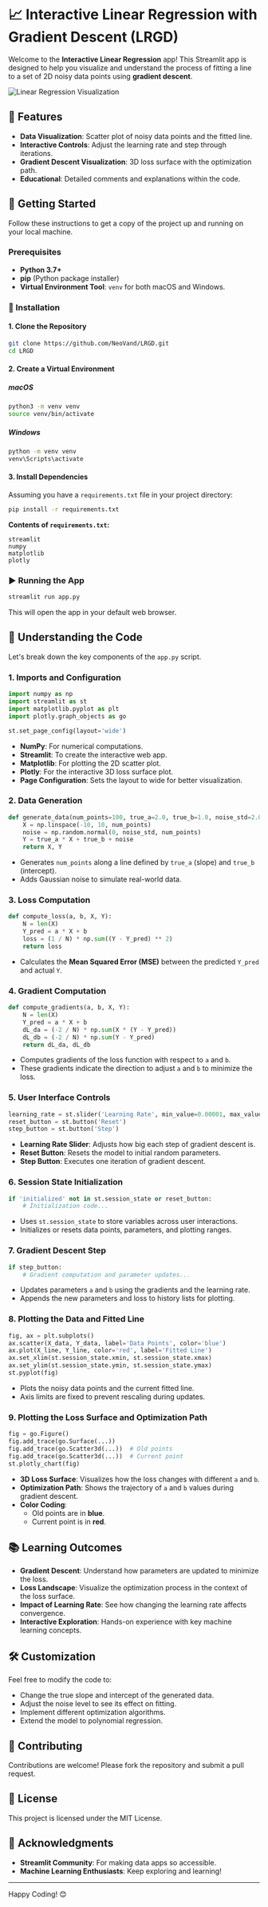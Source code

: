 # 📈 Interactive Linear Regression with Gradient Descent (LRGD)

Welcome to the **Interactive Linear Regression** app! This Streamlit app is designed to help you visualize and understand the process of fitting a line to a set of 2D noisy data points using **gradient descent**.

![Linear Regression Visualization](./Screenshot.png)

## 🌟 Features

- **Data Visualization**: Scatter plot of noisy data points and the fitted line.
- **Interactive Controls**: Adjust the learning rate and step through iterations.
- **Gradient Descent Visualization**: 3D loss surface with the optimization path.
- **Educational**: Detailed comments and explanations within the code.

## 🚀 Getting Started

Follow these instructions to get a copy of the project up and running on your local machine.

### Prerequisites

- **Python 3.7+**
- **pip** (Python package installer)
- **Virtual Environment Tool**: `venv` for both macOS and Windows.

### 🔧 Installation

#### 1. Clone the Repository

```bash
git clone https://github.com/NeoVand/LRGD.git
cd LRGD
```

#### 2. Create a Virtual Environment

##### macOS

```bash
python3 -m venv venv
source venv/bin/activate
```

##### Windows

```bash
python -m venv venv
venv\Scripts\activate
```

#### 3. Install Dependencies

Assuming you have a `requirements.txt` file in your project directory:

```bash
pip install -r requirements.txt
```

**Contents of `requirements.txt`:**

```
streamlit
numpy
matplotlib
plotly
```

### ▶️ Running the App

```bash
streamlit run app.py
```

This will open the app in your default web browser.

## 📝 Understanding the Code

Let's break down the key components of the `app.py` script.

### 1. Imports and Configuration

```python
import numpy as np
import streamlit as st
import matplotlib.pyplot as plt
import plotly.graph_objects as go

st.set_page_config(layout='wide')
```

- **NumPy**: For numerical computations.
- **Streamlit**: To create the interactive web app.
- **Matplotlib**: For plotting the 2D scatter plot.
- **Plotly**: For the interactive 3D loss surface plot.
- **Page Configuration**: Sets the layout to wide for better visualization.

### 2. Data Generation

```python
def generate_data(num_points=100, true_a=2.0, true_b=1.0, noise_std=2.0):
    X = np.linspace(-10, 10, num_points)
    noise = np.random.normal(0, noise_std, num_points)
    Y = true_a * X + true_b + noise
    return X, Y
```

- Generates `num_points` along a line defined by `true_a` (slope) and `true_b` (intercept).
- Adds Gaussian noise to simulate real-world data.

### 3. Loss Computation

```python
def compute_loss(a, b, X, Y):
    N = len(X)
    Y_pred = a * X + b
    loss = (1 / N) * np.sum((Y - Y_pred) ** 2)
    return loss
```

- Calculates the **Mean Squared Error (MSE)** between the predicted `Y_pred` and actual `Y`.

### 4. Gradient Computation

```python
def compute_gradients(a, b, X, Y):
    N = len(X)
    Y_pred = a * X + b
    dL_da = (-2 / N) * np.sum(X * (Y - Y_pred))
    dL_db = (-2 / N) * np.sum(Y - Y_pred)
    return dL_da, dL_db
```

- Computes gradients of the loss function with respect to `a` and `b`.
- These gradients indicate the direction to adjust `a` and `b` to minimize the loss.

### 5. User Interface Controls

```python
learning_rate = st.slider('Learning Rate', min_value=0.00001, max_value=0.1, value=0.001, step=0.00001, format="%.5f")
reset_button = st.button('Reset')
step_button = st.button('Step')
```

- **Learning Rate Slider**: Adjusts how big each step of gradient descent is.
- **Reset Button**: Resets the model to initial random parameters.
- **Step Button**: Executes one iteration of gradient descent.

### 6. Session State Initialization

```python
if 'initialized' not in st.session_state or reset_button:
    # Initialization code...
```

- Uses `st.session_state` to store variables across user interactions.
- Initializes or resets data points, parameters, and plotting ranges.

### 7. Gradient Descent Step

```python
if step_button:
    # Gradient computation and parameter updates...
```

- Updates parameters `a` and `b` using the gradients and the learning rate.
- Appends the new parameters and loss to history lists for plotting.

### 8. Plotting the Data and Fitted Line

```python
fig, ax = plt.subplots()
ax.scatter(X_data, Y_data, label='Data Points', color='blue')
ax.plot(X_line, Y_line, color='red', label='Fitted Line')
ax.set_xlim(st.session_state.xmin, st.session_state.xmax)
ax.set_ylim(st.session_state.ymin, st.session_state.ymax)
st.pyplot(fig)
```

- Plots the noisy data points and the current fitted line.
- Axis limits are fixed to prevent rescaling during updates.

### 9. Plotting the Loss Surface and Optimization Path

```python
fig = go.Figure()
fig.add_trace(go.Surface(...))
fig.add_trace(go.Scatter3d(...))  # Old points
fig.add_trace(go.Scatter3d(...))  # Current point
st.plotly_chart(fig)
```

- **3D Loss Surface**: Visualizes how the loss changes with different `a` and `b`.
- **Optimization Path**: Shows the trajectory of `a` and `b` values during gradient descent.
- **Color Coding**:
  - Old points are in **blue**.
  - Current point is in **red**.

## 📚 Learning Outcomes

- **Gradient Descent**: Understand how parameters are updated to minimize the loss.
- **Loss Landscape**: Visualize the optimization process in the context of the loss surface.
- **Impact of Learning Rate**: See how changing the learning rate affects convergence.
- **Interactive Exploration**: Hands-on experience with key machine learning concepts.

## 🛠️ Customization

Feel free to modify the code to:

- Change the true slope and intercept of the generated data.
- Adjust the noise level to see its effect on fitting.
- Implement different optimization algorithms.
- Extend the model to polynomial regression.

## 🤝 Contributing

Contributions are welcome! Please fork the repository and submit a pull request.

## 📄 License

This project is licensed under the MIT License.

## 🙏 Acknowledgments

- **Streamlit Community**: For making data apps so accessible.
- **Machine Learning Enthusiasts**: Keep exploring and learning!

---

Happy Coding! 😊